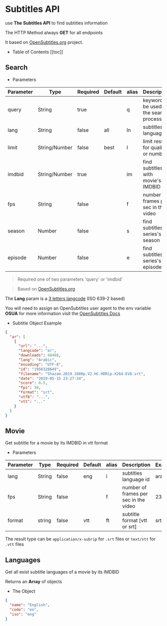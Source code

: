 # Subtitles API

use **The Subtitles API** to find subtitles information

The HTTP Method always **GET** for all endpoints

It based on [OpenSubtitles.org](https://www.opensubtitles.org) project.

- Table of Contents
  [[toc]]

## Search

<try label="The Endpoint:" endpoint="/subtitles/search" :tryBtn="false" :copyBtn="false"/>

- Parameters

| Parameter | Type          | Required | Default | alias | Description                              | Example   |
| --------- | ------------- | -------- | ------- | ----- | ---------------------------------------- | --------- |
| query     | String        | true     |         | q     | keyword to be used in the search process | shazam    |
| lang      | String        | false    | all     | ln    | subtitles language id                    | ara       |
| limit     | String/Number | false    | best    | l     | limit results for quality or number      | best      |
| imdbid    | String/Number | true     |         | im    | find subtitles with movie's IMDBID       | tt0448115 |
| fps       | String        | false    |         | f     | number of frames per sec in the video    | 23.96     |
| season    | Number        | false    |         | s     | find subtitles for series's season       | 2         |
| episode   | Number        | false    |         | e     | find subtitles for series's episode      | 3         |

> Required one of two parameters 'query' or 'imdbid'

> Based on [OpenSubtitles.org](https://www.npmjs.com/package/opensubtitles-api)

The **Lang** param is a [3 letters langcode](http://www.loc.gov/standards/iso639-2/php/code_list.php) (ISO 639-2 based)

You will need to assign an OpenSubtitles user agent to the env variable **OSUA** for more information visit the [OpenSubtitles Docs](https://trac.opensubtitles.org/projects/opensubtitles)

- Subtitle Object Example

<try endpoint="/subtitles/search?q=shazam&ln=ara&l=1"/>

```json
{
  "ar": [
    {
      "url": "...",
      "langcode": "ar",
      "downloads": 48488,
      "lang": "Arabic",
      "encoding": "UTF-8",
      "id": "1956328649",
      "filename": "Shazam.2019.1080p.V2.HC.HDRip.X264-EVO.srt",
      "date": "2019-05-15 23:27:34",
      "score": 0.5,
      "fps": 30,
      "format": "srt",
      "utf8": "...",
      "vtt": "..."
    }
  ]
}
```

## Movie

<try label="The Endpoint:" endpoint="/subtitles/movie/:imdbid" :tryBtn="false" :copyBtn="false"/>

Get subtitle for a movie by its IMDBID in vtt format

<try endpoint="/subtitles/movie/tt0448115?lang=ara"/>

- Parameters

| Parameter | Type   | Required | Default | alias | Description                           | Example |
| --------- | ------ | -------- | ------- | ----- | ------------------------------------- | ------- |
| lang      | String | false    | eng     | l     | subtitles language id                 | ara     |
| fps       | String | false    |         | f     | number of frames per sec in the video | 23.96   |
| format    | string | false    | vtt     | ft    | subtitle format [vtt or srt]          | srt     |

The result type can be `application/x-subrip` for `.srt` files or `text/vtt` for `.vtt` files

## Languages

<try label="The Endpoint:" endpoint="/subtitles/movie/:imdbid/langs" :tryBtn="false" :copyBtn="false"/>

Get all exist subtitle languages of a movie by its IMDBID

<try endpoint="/subtitles/movie/tt0448115/langs"/>

Returns an **Array** of objects

- The Object

```json
{
  "name": "English",
  "code": "en",
  "iso": "eng"
}
```
